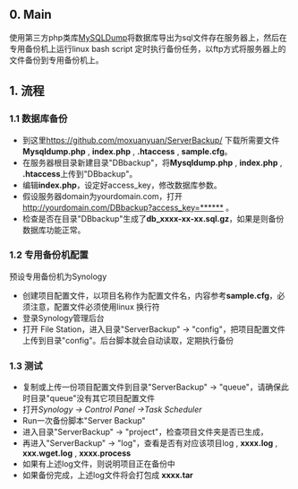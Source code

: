 ## 0. Main
使用第三方php类库[MySQLDump](https://github.com/ifsnop/mysqldump-php)将数据库导出为sql文件存在服务器上，然后在专用备份机上运行linux bash script 定时执行备份任务，以ftp方式将服务器上的文件备份到专用备份机上。

## 1. 流程
### 1.1 数据库备份
- 到这里<https://github.com/moxuanyuan/ServerBackup/> 下载所需要文件**Mysqldump.php** , **index.php** , **.htaccess** , **sample.cfg**。
- 在服务器根目录新建目录"DBbackup"，将**Mysqldump.php**  , **index.php** , **.htaccess**上传到"DBbackup"。
- 编辑**index.php**，设定好access_key，修改数据库参数。
- 假设服务器domain为yourdomain.com，打开<http://yourdomain.com/DBbackup?access_key=******> 。
- 检查是否在目录"DBbackup"生成了**db_xxxx-xx-xx.sql.gz**，如果是则备份数据库功能正常。
### 1.2 专用备份机配置
预设专用备份机为Synology
- 创建项目配置文件，以项目名称作为配置文件名，内容参考**sample.cfg**，必须注意，配置文件必须使用linux 换行符
- 登录Synology管理后台
- 打开 File Station，进入目录"ServerBackup" -> "config"，把项目配置文件上传到目录"config"。后台脚本就会自动读取，定期执行备份
### 1.3 测试
- 复制或上传一份项目配置文件到目录"ServerBackup" -> "queue"，请确保此时目录"queue"没有其它项目配置文件
- 打开*Synology -> Control Panel ->Task Scheduler*
- Run一次备份脚本"Server Backup"
- 进入目录"ServerBackup" -> "project"，检查项目文件夹是否已生成，
- 再进入"ServerBackup" -> "log"，查看是否有对应该项目log , **xxxx.log** , **xxx.wget.log** , **xxxx.process**
- 如果有上述log文件，则说明项目正在备份中
- 如果备份完成，上述log文件将会打包成 **xxxx.tar**

